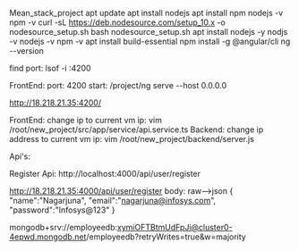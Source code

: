 Mean_stack_project
apt update
apt install nodejs
apt install npm
nodejs -v
npm -v
curl -sL https://deb.nodesource.com/setup_10.x -o nodesource_setup.sh
bash nodesource_setup.sh
apt install nodejs -y
nodjs -v
nodejs -v
npm -v
apt install build-essential
npm install -g @angular/cli
ng --version

find port:  lsof -i :4200

FrontEnd: port: 4200
start: /project/ng serve --host 0.0.0.0


http://18.218.21.35:4200/

FrontEnd: change ip to current vm ip: vim /root/new_project/src/app/service/api.service.ts
Backend: change ip address to current vm ip: vim /root/new_project/backend/server.js


Api's:

Register Api:  http://localhost:4000/api/user/register

http://18.218.21.35:4000/api/user/register
body: raw-->json
{
        "name":"Nagarjuna",
	"email":"nagarjuna@infosys.com",
	"password":"Infosys@123"
}

mongodb+srv://employeedb:xymiOFTBtmUdFpJi@cluster0-4epwd.mongodb.net/employeedb?retryWrites=true&w=majority
